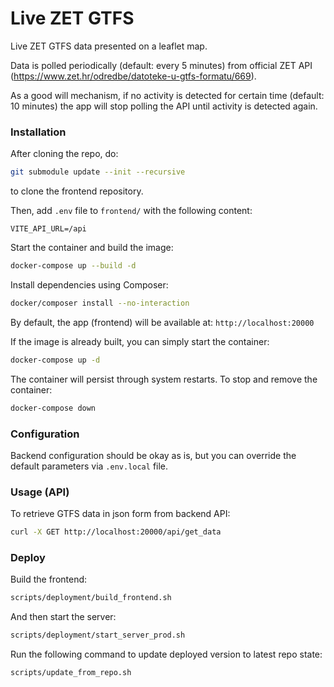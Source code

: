 # Live ZET GTFS

Live ZET GTFS data presented on a leaflet map.

Data is polled periodically (default: every 5 minutes) from official ZET API (https://www.zet.hr/odredbe/datoteke-u-gtfs-formatu/669).

As a good will mechanism, if no activity is detected for certain time (default: 10 minutes) the app will stop polling the API until activity is detected again.

### Installation

After cloning the repo, do:

```bash
git submodule update --init --recursive
```
to clone the frontend repository.

Then, add `.env` file to `frontend/` with the following content:

```env
VITE_API_URL=/api
```

Start the container and build the image:

```bash
docker-compose up --build -d
```

Install dependencies using Composer:

```bash
docker/composer install --no-interaction
```

By default, the app (frontend) will be available at: `http://localhost:20000`

If the image is already built, you can simply start the container:

```bash
docker-compose up -d
```

The container will persist through system restarts.
To stop and remove the container:

```bash
docker-compose down
```

### Configuration

Backend configuration should be okay as is, but you can override the default parameters via `.env.local` file.

### Usage (API)

To retrieve GTFS data in json form from backend API:

```bash
curl -X GET http://localhost:20000/api/get_data
```

### Deploy

Build the frontend:
```bash
scripts/deployment/build_frontend.sh
```

And then start the server:
```bash
scripts/deployment/start_server_prod.sh
```

Run the following command to update deployed version to latest repo state:
```bash
scripts/update_from_repo.sh
```